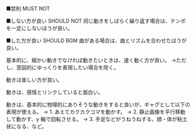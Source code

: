 ﻿■禁則 MUST NOT


■しない方が良い SHOULD NOT
同じ動きをしばらく繰り返す場合は、テンポを一定にしないほうが良い。

■した方が良い SHOULD
BGM 曲がある場合は、曲とリズムを合わせたほうが良い。

基本的に、細かい動きでなければ動きたいときは、速く動く方が良い。
→ただし、意図的にゆっくりを表現したい場合を除く。

動きは楽しい方が良い。

動きは、感情とリンクしていると面白い。

動きは、基本的に物理的にありそうな動きをすると良いが、ギャグとして以下の表現が使える。
→ 1. あえてカクカクコマを動かす。
→ 2. 静止画像を平行移動して動かす、y 軸で回転させる。
→ 3. 手足などがうねうねする、顔・体が粘土状になる、など。
